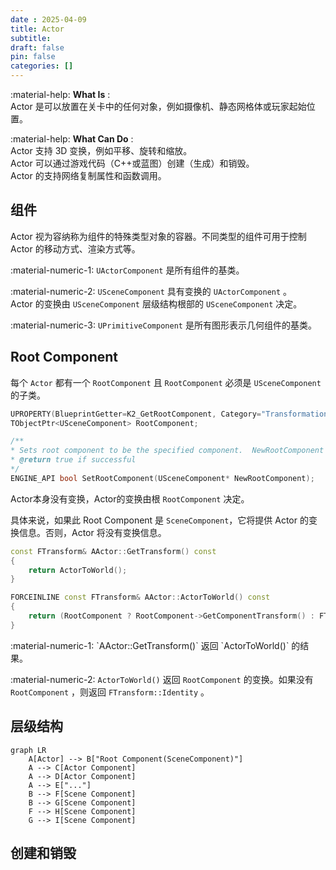 ```yaml
---
date : 2025-04-09
title: Actor
subtitle: 
draft: false
pin: false
categories: []
---
```

:material-help: **What Is** :  
	Actor 是可以放置在关卡中的任何对象，例如摄像机、静态网格体或玩家起始位置。

:material-help: **What Can Do** :  
	Actor 支持 3D 变换，例如平移、旋转和缩放。  
	Actor 可以通过游戏代码（C++或蓝图）创建（生成）和销毁。  
	Actor 的支持网络复制属性和函数调用。

## 组件

Actor 视为容纳称为组件的特殊类型对象的容器。不同类型的组件可用于控制 Actor 的移动方式、渲染方式等。

:material-numeric-1: `UActorComponent` 是所有组件的基类。

:material-numeric-2: `USceneComponent` 具有变换的 `UActorComponent` 。  
	Actor 的变换由 `USceneComponent` 层级结构根部的 `USceneComponent` 决定。

:material-numeric-3: `UPrimitiveComponent` 是所有图形表示几何组件的基类。

## Root Component

每个 `Actor` 都有一个 `RootComponent` 且 `RootComponent` 必须是 `USceneComponent` 的子类。

```cpp title="RootComponent 的声明"
UPROPERTY(BlueprintGetter=K2_GetRootComponent, Category="Transformation")
TObjectPtr<USceneComponent> RootComponent;

/**
* Sets root component to be the specified component.  NewRootComponent's owner should be this actor.
* @return true if successful
*/
ENGINE_API bool SetRootComponent(USceneComponent* NewRootComponent);
```

Actor本身没有变换，Actor的变换由根 `RootComponent` 决定。

具体来说，如果此 Root Component 是 `SceneComponent`，它将提供 Actor 的变换信息。否则，Actor 将没有变换信息。

```cpp
const FTransform& AActor::GetTransform() const  
{  
    return ActorToWorld();  
}

FORCEINLINE const FTransform& AActor::ActorToWorld() const  
{  
    return (RootComponent ? RootComponent->GetComponentTransform() : FTransform::Identity);  
}
```

<div class="result" markdown>
:material-numeric-1: `AActor::GetTransform()` 返回 `ActorToWorld()` 的结果。

:material-numeric-2: `ActorToWorld()` 返回 `RootComponent` 的变换。如果没有 `RootComponent` ，则返回 `FTransform::Identity` 。
</div>

## 层级结构

```mermaid
graph LR
    A[Actor] --> B["Root Component(SceneComponent)"]
    A --> C[Actor Component]
    A --> D[Actor Component]
    A --> E["..."]
    B --> F[Scene Component]
    B --> G[Scene Component]
    F --> H[Scene Component]
    G --> I[Scene Component]
```

## 创建和销毁
